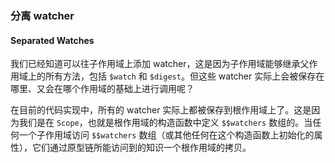 ### 分离 watcher
#### Separated Watches

我们已经知道可以往子作用域上添加 watcher，这是因为子作用域能够继承父作用域上的所有方法，包括 `$watch` 和 `$digest`。但这些 watcher 实际上会被保存在哪里、又会在哪个作用域的基础上进行调用呢？

在目前的代码实现中，所有的 watcher 实际上都被保存到根作用域上了。这是因为我们是在 `Scope`，也就是根作用域的构造函数中定义 `$$watchers` 数组的。当任何一个子作用域访问 `$$watchers` 数组（或其他任何在这个构造函数上初始化的属性），它们通过原型链所能访问到的知识一个根作用域的拷贝。